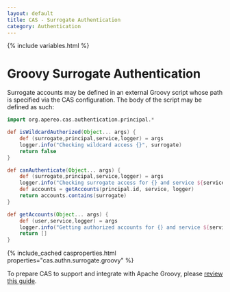 ```yaml
---
layout: default
title: CAS - Surrogate Authentication
category: Authentication
---
```

{% include variables.html %}

# Groovy Surrogate Authentication

Surrogate accounts may be defined in an external Groovy script whose path is 
specified via the CAS configuration. The body of the script may be defined as such:
       
```groovy
import org.apereo.cas.authentication.principal.*

def isWildcardAuthorized(Object... args) {
    def (surrogate,principal,service,logger) = args
    logger.info("Checking wildcard access {}", surrogate)
    return false
}

def canAuthenticate(Object... args) {
    def (surrogate,principal,service,logger) = args
    logger.info("Checking surrogate access for {} and service ${service?.id}", surrogate)
    def accounts = getAccounts(principal.id, service, logger)
    return accounts.contains(surrogate)
}

def getAccounts(Object... args) {
    def (user,service,logger) = args
    logger.info("Getting authorized accounts for {} and service ${service?.id}", user)
    return []
}
```

{% include_cached casproperties.html properties="cas.authn.surrogate.groovy" %}

To prepare CAS to support and integrate with Apache Groovy, please [review this guide](../integration/Apache-Groovy-Scripting.html).
